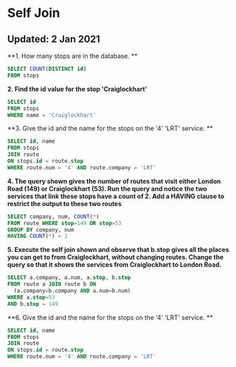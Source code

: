 # Self Join
## Updated: 2 Jan 2021

**1. How many stops are in the database. **
~~~sql
SELECT COUNT(DISTINCT id)
FROM stops
~~~

**2. Find the id value for the stop 'Craiglockhart'**
~~~sql
SELECT id
FROM stops
WHERE name = 'Craiglockhart'
~~~

**3. Give the id and the name for the stops on the '4' 'LRT' service. **
~~~sql
SELECT id, name
FROM stops
JOIN route
ON stops.id = route.stop
WHERE route.num = '4' AND route.company = 'LRT'
~~~

**4. The query shown gives the number of routes that visit either London Road (149) or Craiglockhart (53). Run the query and notice the two services that link these stops have a count of 2. Add a HAVING clause to restrict the output to these two routes**
~~~sql
SELECT company, num, COUNT(*)
FROM route WHERE stop=149 OR stop=53
GROUP BY company, num
HAVING COUNT(*) = 2
~~~


**5. Execute the self join shown and observe that b.stop gives all the places you can get to from Craiglockhart, without changing routes. Change the query so that it shows the services from Craiglockhart to London Road.**
~~~sql
SELECT a.company, a.num, a.stop, b.stop
FROM route a JOIN route b ON
  (a.company=b.company AND a.num=b.num)
WHERE a.stop=53
AND b.stop = 149
~~~

**6. Give the id and the name for the stops on the '4' 'LRT' service. **
~~~sql
SELECT id, name
FROM stops
JOIN route
ON stops.id = route.stop
WHERE route.num = '4' AND route.company = 'LRT'
~~~

